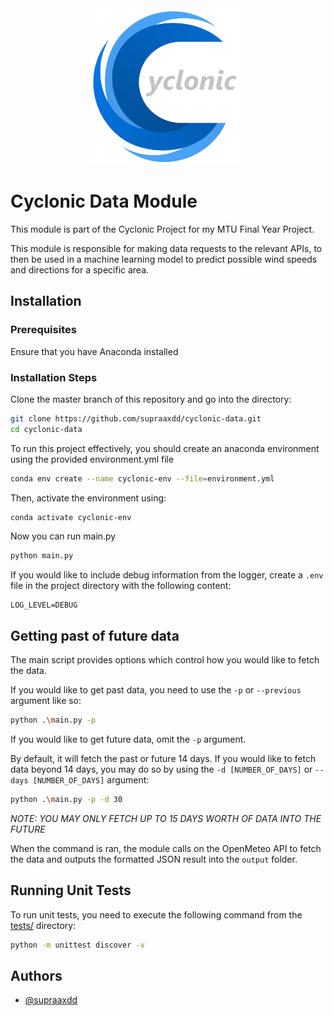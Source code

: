 <div align="center">
    <img width="250" height="250" src="./assets/Cyclonic_Logo.png">
</div>

# Cyclonic Data Module
This module is part of the Cyclonic Project for my MTU Final Year Project.

This module is responsible for making data requests to the relevant APIs, to then be used in a machine learning model to predict possible wind speeds and directions for a specific area.


## Installation

### Prerequisites
Ensure that you have Anaconda installed

### Installation Steps
Clone the master branch of this repository and go into the directory:

```bash
git clone https://github.com/supraaxdd/cyclonic-data.git
cd cyclonic-data
```

To run this project effectively, you should create an anaconda environment using the provided environment.yml file

```bash
conda env create --name cyclonic-env --file=environment.yml
```

Then, activate the environment using:

```bash
conda activate cyclonic-env
```

Now you can run main.py

```bash
python main.py
```

If you would like to include debug information from the logger, create a `.env` file in the project directory with the following content:
```env
LOG_LEVEL=DEBUG
```

## Getting past of future data
The main script provides options which control how you would like to fetch the data.

If you would like to get past data, you need to use the `-p` or `--previous` argument like so:

```bash
python .\main.py -p
```

If you would like to get future data, omit the `-p` argument.


By default, it will fetch the past or future 14 days. If you would like to fetch data beyond 14 days, you may do so by using the `-d [NUMBER_OF_DAYS]` or `--days [NUMBER_OF_DAYS]` argument:

```bash
python .\main.py -p -d 30
```

*NOTE: YOU MAY ONLY FETCH UP TO 15 DAYS WORTH OF DATA INTO THE FUTURE*

When the command is ran, the module calls on the OpenMeteo API to fetch the data and outputs the formatted JSON result into the `output` folder.

## Running Unit Tests

To run unit tests, you need to execute the following command from the [tests/](./tests/) directory:

```bash
python -m unittest discover -v
```


## Authors

- [@supraaxdd](https://www.github.com/supraaxdd)

